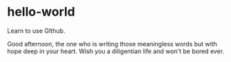 # hello-world
Learn to use GIthub.

Good afternoon, the one who is writing those meaningless words but with hope deep in your heart.
Wish you a diligentian life and won't be bored ever.
